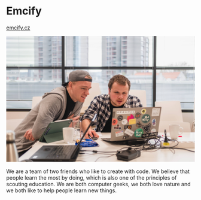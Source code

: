 # Emcify
[emcify.cz](https://emcify.cz/en/)

![banner](./img/banner.jpg)

We are a team of two friends who like to create with code. We believe that people learn the most by doing, which is also one of the principles of scouting education. We are both computer geeks, we both love nature and we both like to help people learn new things.
